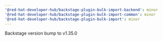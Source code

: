 ```yaml
---
'@red-hat-developer-hub/backstage-plugin-bulk-import-backend': minor
'@red-hat-developer-hub/backstage-plugin-bulk-import-common': minor
'@red-hat-developer-hub/backstage-plugin-bulk-import': minor
---
```


Backstage version bump to v1.35.0
